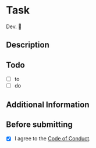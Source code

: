 # Task

Dev. 🐧

## Description

<!-- Required -->

## Todo

- [ ] to
- [ ] do

## Additional Information

<!-- If none, please delete the title altogether. -->

## Before submitting

- [x] I agree to the [Code of Conduct](https://github.com/iputapp/lounas/blob/develop/.github/CODE_OF_CONDUCT.md).

